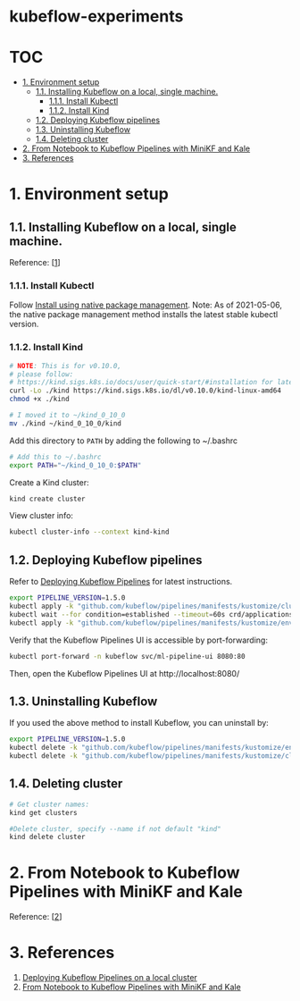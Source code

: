 # kubeflow-experiments <!-- omit in toc -->

# TOC <!-- omit in toc -->
- [1. Environment setup](#1-environment-setup)
  - [1.1. Installing Kubeflow on a local, single machine.](#11-installing-kubeflow-on-a-local-single-machine)
    - [1.1.1. Install Kubectl](#111-install-kubectl)
    - [1.1.2. Install Kind](#112-install-kind)
  - [1.2. Deploying Kubeflow pipelines](#12-deploying-kubeflow-pipelines)
  - [1.3. Uninstalling Kubeflow](#13-uninstalling-kubeflow)
  - [1.4. Deleting cluster](#14-deleting-cluster)
- [2. From Notebook to Kubeflow Pipelines with MiniKF and Kale](#2-from-notebook-to-kubeflow-pipelines-with-minikf-and-kale)
- [3. References](#3-references)

# 1. Environment setup

## 1.1. Installing Kubeflow on a local, single machine.

Reference: [[1](https://www.kubeflow.org/docs/components/pipelines/installation/localcluster-deployment/)]

### 1.1.1. Install Kubectl

Follow [Install using native package management](https://kubernetes.io/docs/tasks/tools/install-kubectl-linux/#install-using-native-package-management). Note: As of 2021-05-06, the native package management method installs the latest stable kubectl version.

### 1.1.2. Install Kind

```bash
# NOTE: This is for v0.10.0, 
# please follow:
# https://kind.sigs.k8s.io/docs/user/quick-start/#installation for latest instructions
curl -Lo ./kind https://kind.sigs.k8s.io/dl/v0.10.0/kind-linux-amd64
chmod +x ./kind

# I moved it to ~/kind_0_10_0
mv ./kind ~/kind_0_10_0/kind
```

Add this directory to `PATH` by adding the following to ~/.bashrc
```bash
# Add this to ~/.bashrc
export PATH="~/kind_0_10_0:$PATH"
```

Create a Kind cluster:

```bash
kind create cluster
```

View cluster info:
```bash
kubectl cluster-info --context kind-kind
```

## 1.2. Deploying Kubeflow pipelines

Refer to [Deploying Kubeflow Pipelines](https://www.kubeflow.org/docs/components/pipelines/installation/localcluster-deployment/#deploying-kubeflow-pipelines) for latest instructions.

```bash
export PIPELINE_VERSION=1.5.0
kubectl apply -k "github.com/kubeflow/pipelines/manifests/kustomize/cluster-scoped-resources?ref=$PIPELINE_VERSION"
kubectl wait --for condition=established --timeout=60s crd/applications.app.k8s.io
kubectl apply -k "github.com/kubeflow/pipelines/manifests/kustomize/env/platform-agnostic-pns?ref=$PIPELINE_VERSION"
```

Verify that the Kubeflow Pipelines UI is accessible by port-forwarding:

```bash
kubectl port-forward -n kubeflow svc/ml-pipeline-ui 8080:80
```

Then, open the Kubeflow Pipelines UI at http://localhost:8080/

## 1.3. Uninstalling Kubeflow

If you used the above method to install Kubeflow, you can uninstall by:

```bash
export PIPELINE_VERSION=1.5.0
kubectl delete -k "github.com/kubeflow/pipelines/manifests/kustomize/env/platform-agnostic-pns?ref=$PIPELINE_VERSION"
kubectl delete -k "github.com/kubeflow/pipelines/manifests/kustomize/cluster-scoped-resources?ref=$PIPELINE_VERSION"
```

## 1.4. Deleting cluster

```bash
# Get cluster names:
kind get clusters

#Delete cluster, specify --name if not default "kind"
kind delete cluster
```

# 2. From Notebook to Kubeflow Pipelines with MiniKF and Kale

Reference: [[2](https://codelabs.developers.google.com/codelabs/cloud-kubeflow-minikf-kale#0)]



# 3. References

1. [Deploying Kubeflow Pipelines on a local cluster](https://www.kubeflow.org/docs/components/pipelines/installation/localcluster-deployment/)
2. [From Notebook to Kubeflow Pipelines with MiniKF and Kale](https://codelabs.developers.google.com/codelabs/cloud-kubeflow-minikf-kale#0)
